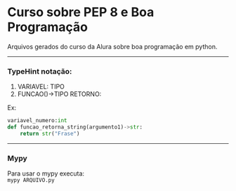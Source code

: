 # Curso sobre PEP 8 e Boa Programação

Arquivos gerados do curso da Alura sobre boa programação em python. 

--- 

### TypeHint notação: 
1. VARIAVEL: TIPO  
2. FUNCAO()->TIPO RETORNO:    

Ex:  
```python
variavel_numero:int
def funcao_retorna_string(argumento1)->str:
    return str("Frase")
```

---

### Mypy
Para usar o mypy executa:  
`mypy ARQUIVO.py`